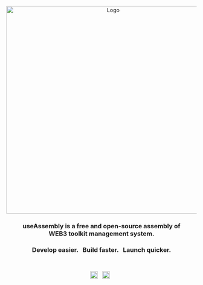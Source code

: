 <p align="center">
    <a href="https://useAssembly.xyz" target="_blank">
        <img width="550" src="https://raw.githubusercontent.com/useAssembly/.github/main/img/cover_2.png" alt="Logo">
    </a>
</p>

<h3 align="center">
    useAssembly is a free and open-source assembly of <br> WEB3 toolkit management system.
</h3>

<h3 align="center">Develop easier. &nbsp; Build faster. &nbsp; Launch quicker.</h3>

<br>

<p align="center">
    <a href="https://useassembly.xyz"><img height="20" src="https://raw.githubusercontent.com/useAssembly/.github/67a257361f0022c0b27c1c4a0237a6672ec67c2e/img/social/twitter.svg" alt="Twitter"></a>
    &nbsp;
    <a href="https://useassembly.xyz"><img height="20" src="https://raw.githubusercontent.com/useAssembly/.github/67a257361f0022c0b27c1c4a0237a6672ec67c2e/img/social/discord.svg" alt="Discord"></a>
    &nbsp;
</p>
